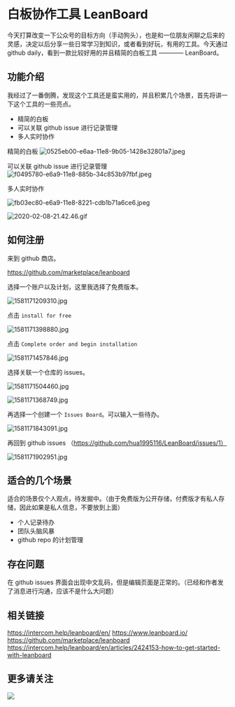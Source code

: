 # 白板协作工具 LeanBoard


今天打算改变一下公众号的目标方向（手动狗头），也是和一位朋友闲聊之后来的灵感，决定以后分享一些日常学习到知识，或者看到好玩，有用的工具。今天通过 github daily，看到一款比较好用的并且精简的白板工具 ———— LeanBoard。

## 功能介绍

我经过了一番倒腾，发现这个工具还是蛮实用的，并且积累几个场景，首先将讲一下这个工具的一些亮点。

- 精简的白板
- 可以关联 github issue 进行记录管理
- 多人实时协作

精简的白板
![0525eb00-e6aa-11e8-9b05-1428e32801a7.jpeg](https://s3.qiufeng.blue/blog/0525eb00-e6aa-11e8-9b05-1428e32801a7.jpeg)


可以关联 github issue 进行记录管理
![f0495780-e6a9-11e8-885b-34c853b97fbf.jpeg](https://s3.qiufeng.blue/blog/f0495780-e6a9-11e8-885b-34c853b97fbf.jpeg)

多人实时协作

![fb03ec80-e6a9-11e8-8221-cdb1b71a6ce6.jpeg](https://s3.qiufeng.blue/blog/fb03ec80-e6a9-11e8-8221-cdb1b71a6ce6.jpeg)

![2020-02-08-21.42.46.gif](https://s3.qiufeng.blue/blog/2020-02-08-21.42.46.gif)


## 如何注册

来到 github 商店。

https://github.com/marketplace/leanboard

选择一个账户以及计划，这里我选择了免费版本。

![1581171209310.jpg](https://s3.qiufeng.blue/blog/1581171209310.jpg)

点击 `install for free`

![1581171398880.jpg](https://s3.qiufeng.blue/blog/1581171398880.jpg)

点击 `Complete order and begin installation`


![1581171457846.jpg](https://s3.qiufeng.blue/blog/1581171457846.jpg)

选择关联一个仓库的 issues。

![1581171504460.jpg](https://s3.qiufeng.blue/blog/1581171504460.jpg)

![1581171368749.jpg](https://s3.qiufeng.blue/blog/1581171368749.jpg)

再选择一个创建一个 `Issues Board`。可以输入一些待办。

![1581171843091.jpg](https://s3.qiufeng.blue/blog/1581171843091.jpg)

再回到 github issues （https://github.com/hua1995116/LeanBoard/issues/1）

![1581171902951.jpg](https://s3.qiufeng.blue/blog/1581171902951.jpg)



## 适合的几个场景

适合的场景仅个人观点，待发掘中。（由于免费版为公开存储，付费版才有私人存储，因此如果是私人信息，不要放到上面）

- 个人记录待办
- 团队头脑风暴
- github repo 的计划管理

## 存在问题

在 github issues 界面会出现中文乱码，但是编辑页面是正常的。（已经和作者发了消息进行沟通，应该不是什么大问题）


## 相关链接

https://intercom.help/leanboard/en/
https://www.leanboard.io/
https://github.com/marketplace/leanboard
https://intercom.help/leanboard/en/articles/2424153-how-to-get-started-with-leanboard


## 更多请关注

![](https://s3.qiufeng.blue/blog/1688055012ff10bc.jpg)
